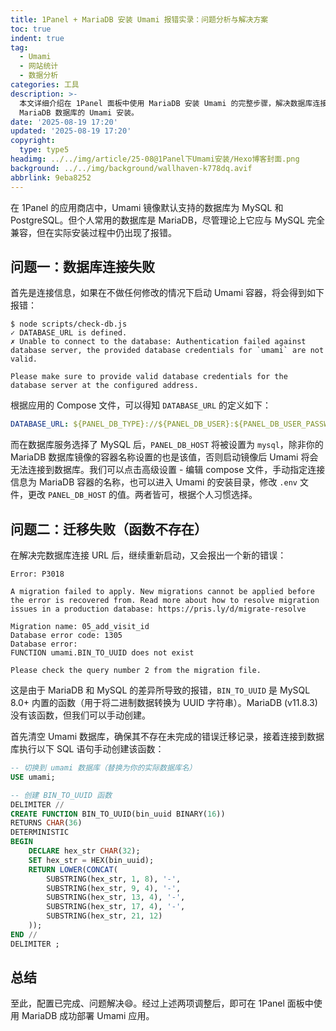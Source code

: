 ```yaml
---
title: 1Panel + MariaDB 安装 Umami 报错实录：问题分析与解决方案
toc: true
indent: true
tag:
  - Umami
  - 网站统计
  - 数据分析
categories: 工具
description: >-
  本文详细介绍在 1Panel 面板中使用 MariaDB 安装 Umami 的完整步骤，解决数据库连接失败和迁移报错问题，实现无 MySQL 数据只有
  MariaDB 数据库的 Umami 安装。
date: '2025-08-19 17:20'
updated: '2025-08-19 17:20'
copyright:
  type: type5
headimg: ../../img/article/25-08@1Panel下Umami安装/Hexo博客封面.png
background: ../../img/background/wallhaven-k778dq.avif
abbrlink: 9eba8252
---
```


在 1Panel 的应用商店中，Umami 镜像默认支持的数据库为 MySQL 和 PostgreSQL。但个人常用的数据库是 MariaDB，尽管理论上它应与 MySQL 完全兼容，但在实际安装过程中仍出现了报错。

<!-- more -->

## 问题一：数据库连接失败

首先是连接信息，如果在不做任何修改的情况下启动 Umami 容器，将会得到如下报错：

```shell
$ node scripts/check-db.js
✓ DATABASE_URL is defined.
✗ Unable to connect to the database: Authentication failed against database server, the provided database credentials for `umami` are not valid.

Please make sure to provide valid database credentials for the database server at the configured address.
```

根据应用的 Compose 文件，可以得知 `DATABASE_URL` 的定义如下：

```yaml
DATABASE_URL: ${PANEL_DB_TYPE}://${PANEL_DB_USER}:${PANEL_DB_USER_PASSWORD}@${PANEL_DB_HOST}:${PANEL_DB_PORT}/${PANEL_DB_NAME}
```

而在数据库服务选择了 MySQL 后，`PANEL_DB_HOST` 将被设置为 `mysql`，除非你的 MariaDB 数据库镜像的容器名称设置的也是该值，否则启动镜像后 Umami 将会无法连接到数据库。我们可以点击高级设置 - 编辑 compose 文件，手动指定连接信息为 MariaDB 容器的名称，也可以进入 Umami 的安装目录，修改 `.env` 文件，更改 `PANEL_DB_HOST` 的值。两者皆可，根据个人习惯选择。

## 问题二：迁移失败（函数不存在）

在解决完数据库连接 URL 后，继续重新启动，又会报出一个新的错误：

```shell
Error: P3018

A migration failed to apply. New migrations cannot be applied before the error is recovered from. Read more about how to resolve migration issues in a production database: https://pris.ly/d/migrate-resolve

Migration name: 05_add_visit_id
Database error code: 1305
Database error:
FUNCTION umami.BIN_TO_UUID does not exist

Please check the query number 2 from the migration file.
```

这是由于 MariaDB 和 MySQL 的差异所导致的报错，`BIN_TO_UUID` 是 MySQL 8.0+ 内置的函数（用于将二进制数据转换为 UUID 字符串）。MariaDB (v11.8.3) 没有该函数，但我们可以手动创建。

首先清空 Umami 数据库，确保其不存在未完成的错误迁移记录，接着连接到数据库执行以下 SQL 语句手动创建该函数：

```sql
-- 切换到 umami 数据库（替换为你的实际数据库名）
USE umami;

-- 创建 BIN_TO_UUID 函数
DELIMITER //
CREATE FUNCTION BIN_TO_UUID(bin_uuid BINARY(16)) 
RETURNS CHAR(36)
DETERMINISTIC
BEGIN
    DECLARE hex_str CHAR(32);
    SET hex_str = HEX(bin_uuid);
    RETURN LOWER(CONCAT(
        SUBSTRING(hex_str, 1, 8), '-',
        SUBSTRING(hex_str, 9, 4), '-',
        SUBSTRING(hex_str, 13, 4), '-',
        SUBSTRING(hex_str, 17, 4), '-',
        SUBSTRING(hex_str, 21, 12)
    ));
END //
DELIMITER ;
```

## 总结

至此，配置已完成、问题解决😄。经过上述两项调整后，即可在 1Panel 面板中使用 MariaDB 成功部署 Umami 应用。

